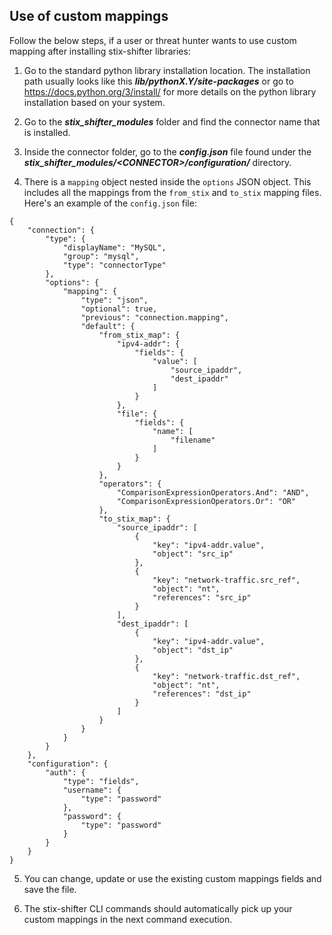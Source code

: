 ## Use of custom mappings

Follow the below steps, if a user or threat hunter wants to use custom mapping after installing stix-shifter libraries:


1. Go to the standard python library installation location. The installation path usually looks like this ***lib/pythonX.Y/site-packages*** or go to https://docs.python.org/3/install/ for more details on the python library installation based on your system.

2. Go to the ***stix_shifter_modules*** folder and find the connector name that is installed.

3. Inside the connector folder, go to the ***config.json*** file found under the ***stix_shifter_modules/\<CONNECTOR\>/configuration/*** directory.

4. There is a `mapping` object nested inside the `options` JSON object. This includes all the mappings from the `from_stix` and `to_stix` mapping files. Here's an example of the `config.json` file:

```
{
    "connection": {
        "type": {
            "displayName": "MySQL",
            "group": "mysql",
            "type": "connectorType"
        },
        "options": {
            "mapping": {
                "type": "json",
                "optional": true,
                "previous": "connection.mapping",
                "default": {
                    "from_stix_map": {
                        "ipv4-addr": {
                            "fields": {
                                "value": [
                                    "source_ipaddr",
                                    "dest_ipaddr"
                                ]
                            }
                        },
                        "file": {
                            "fields": {
                                "name": [
                                    "filename"
                                ]
                            }
                        }
                    },
                    "operators": {
                        "ComparisonExpressionOperators.And": "AND",
                        "ComparisonExpressionOperators.Or": "OR"
                    },
                    "to_stix_map": {
                        "source_ipaddr": [
                            {
                                "key": "ipv4-addr.value",
                                "object": "src_ip"
                            },
                            {
                                "key": "network-traffic.src_ref",
                                "object": "nt",
                                "references": "src_ip"
                            }
                        ],
                        "dest_ipaddr": [
                            {
                                "key": "ipv4-addr.value",
                                "object": "dst_ip"
                            },
                            {
                                "key": "network-traffic.dst_ref",
                                "object": "nt",
                                "references": "dst_ip"
                            }
                        ]
                    }
                }
            }
        }
    },
    "configuration": {
        "auth": {
            "type": "fields",
            "username": {
                "type": "password"
            },
            "password": {
                "type": "password"
            }
        }
    }
}
```


5. You can change, update or use the existing custom mappings fields and save the file.

6. The stix-shifter CLI commands should automatically pick up your custom mappings in the next command execution.